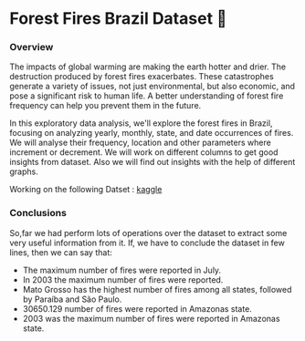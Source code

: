 # Forest Fires Brazil Dataset 🌳
### Overview
The impacts of global warming are making the earth hotter and drier. The destruction produced by forest fires exacerbates. These catastrophes generate a variety of issues, not just environmental, but also economic, and pose a significant risk to human life. A better understanding of forest fire frequency can help you prevent them in the future.

In this exploratory data analysis, we'll explore the forest fires in Brazil, focusing on analyzing yearly, monthly, state, and date occurrences of fires.
We will analyse their frequency, location and other parameters where increment or decrement.
We will work on different columns to get good insights from dataset. Also we will find out insights with the help of different graphs.

Working on the following Datset : [kaggle]([/kaggle/input/forest-fires-in-brazil/amazon.csv](https://www.kaggle.com/datasets/gustavomodelli/forest-fires-in-brazil/data))

### Conclusions
So,far we had perform lots of operations over the dataset to extract  some very useful information from it. If, we have to conclude the dataset in few lines, then we can say that:
* The maximum number of fires were reported in July. 
* In 2003 the maximum number of fires were reported.
* Mato Grosso has the highest number of fires among all states, followed by Paraíba and São Paulo.
* 30650.129 number of fires were reported in Amazonas state.
* 2003 was the maximum number of fires were reported in Amazonas state.




